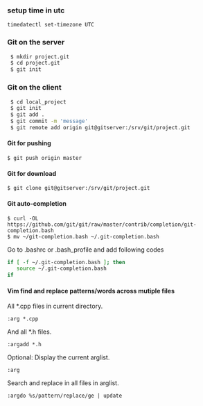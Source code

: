 ### setup time in utc
`timedatectl set-timezone UTC`
### Git on the server
```sh
 $ mkdir project.git
 $ cd project.git
 $ git init
```
### Git on the client
```sh
 $ cd local_project
 $ git init
 $ git add .
 $ git commit -m 'message'
 $ git remote add origin git@gitserver:/srv/git/project.git
 ```
 #### Git for pushing
 `$ git push origin master`
 #### Git for download
 `$ git clone git@gitserver:/srv/git/project.git`
 #### Git auto-completion
 ```
 $ curl -OL https://github.com/git/git/raw/master/contrib/completion/git-completion.bash
 $ mv ~/git-completion.bash ~/.git-completion.bash
 ```
 Go to .bashrc or .bash_profile and add following codes
 ```bash
 if [ -f ~/.git-completion.bash ]; then
    source ~/.git-completion.bash
 if
 ```
 #### Vim find and replace patterns/words across mutiple files
 
  All *.cpp files in current directory.
  
 `:arg *.cpp` 	
 
  And all *.h files.
  
`:argadd *.h` 	

  Optional: Display the current arglist.
  
 `:arg`
 
  Search and replace in all files in arglist.
  
 `:argdo %s/pattern/replace/ge | update`
 
